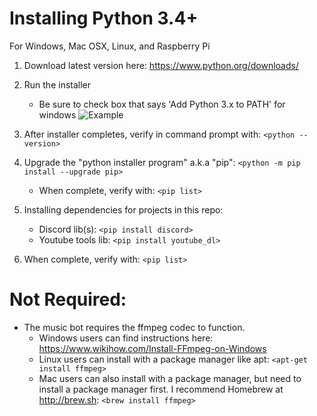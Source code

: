 # Installing Python 3.4+
For Windows, Mac OSX, Linux, and Raspberry Pi


1. Download latest version here: https://www.python.org/downloads/
2. Run the installer
    - Be sure to check box that says 'Add Python 3.x to PATH' for windows
![Example](https://miro.medium.com/max/1344/0*7nOyowsPsGI19pZT.png)

3. After installer completes, verify in command prompt with: `<python --version>`
4. Upgrade the "python installer program" a.k.a "pip": `<python -m pip install --upgrade pip>`
    - When complete, verify with: `<pip list>`
5. Installing dependencies for projects in this repo:
    - Discord lib(s): `<pip install discord>`
    - Youtube tools lib: `<pip install youtube_dl>`
6. When complete, verify with: `<pip list>`

    
# Not Required:
- The music bot requires the ffmpeg codec to function.
    - Windows users can find instructions here: https://www.wikihow.com/Install-FFmpeg-on-Windows
    - Linux users can install with a package manager like apt: `<apt-get install ffmpeg>`
    - Mac users can also install with a package manager, but need to install a package manager first. I recommend Homebrew at http://brew.sh: `<brew install ffmpeg>`
